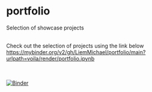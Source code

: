 # portfolio
Selection of showcase projects

<br> Check out the selection of projects using the link below </br>
https://mybinder.org/v2/gh/LiemMichael/portfolio/main?urlpath=voila/render/portfolio.ipynb

<br></br>
[![Binder](https://mybinder.org/badge_logo.svg)](https://mybinder.org/v2/gh/LiemMichael/portfolio/main?urlpath=voila/render/portfolio.ipynb)
